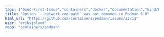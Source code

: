 ```yaml
---
tags: ["Good-First-Issue","containers","docker","documentation","kind/bug","kubernetes","linux","network","oci","stale-issue"]
title: "Option `--network-cmd-path` was not removed in Podman 5.0"
html_url: "https://github.com/containers/podman/issues/23711"
user: "eriksjolund"
repo: "containers/podman"
---
```


